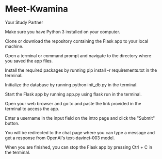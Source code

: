 # Meet-Kwamina
Your Study Partner



Make sure you have Python 3 installed on your computer.

Clone or download the repository containing the Flask app to your local machine.

Open a terminal or command prompt and navigate to the directory where you saved the app files.

Install the required packages by running pip install -r requirements.txt in the terminal.

Initialize the database by running python init_db.py in the terminal.

Start the Flask app by running app.py using flask run in the terminal.

Open your web browser and go to and paste the link provided in the terminal to access the app.

Enter a username in the input field on the intro page and click the "Submit" button.

You will be redirected to the chat page where you can type a message and get a response from OpenAI's text-davinci-003 model.

When you are finished, you can stop the Flask app by pressing Ctrl + C in the terminal.